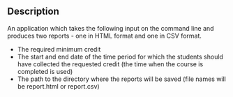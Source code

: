 ## Description

An application which takes the following input on the command line and produces two reports - one in HTML format and one in CSV format. 

- The required minimum credit
- The start and end date of the time period for which the students should have collected the requested credit (the time when the course is completed is used)
- The path to the directory where the reports will be saved (file names will be report.html or report.csv)


